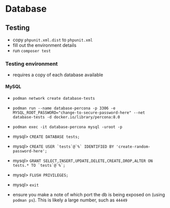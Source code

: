 # Database

## Testing

- copy `phpunit.xml.dist` to `phpunit.xml`
- fill out the environment details
- run `composer test`

### Testing environment

- requires a copy of each database available

#### MySQL

- `podman network create database-tests`

- ```podman run --name database-percona -p 3306 -e MYSQL_ROOT_PASSWORD="change-to-secure-password-here" --net database-tests -d docker.io/library/percona:8.0```

- `podman exec -it database-percona mysql -uroot -p`
- mysql> `CREATE DATABASE tests;`
- mysql> ```CREATE USER `tests`@`%` IDENTIFIED BY 'create-random-password-here';```
- mysql> ```GRANT SELECT,INSERT,UPDATE,DELETE,CREATE,DROP,ALTER ON tests.* TO `tests`@`%`;```
- mysql> `FLUSH PRIVILEGES;`
- mysql> `exit`

- ensure you make a note of which port the db is being exposed on (using `podman ps`). This is likely a large number, such as `44449`